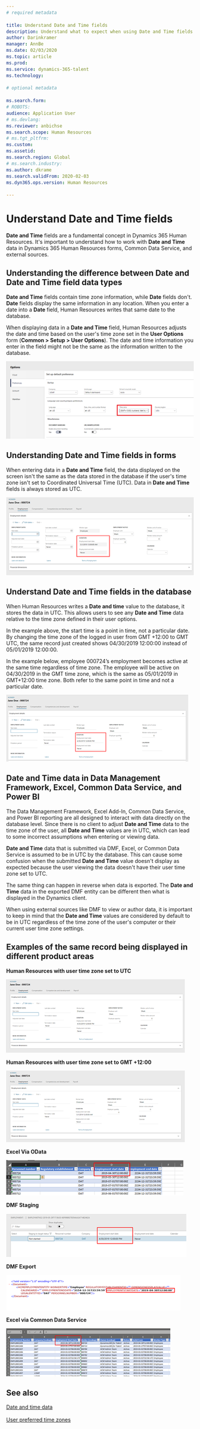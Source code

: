 ```yaml
---
# required metadata

title: Understand Date and Time fields
description: Understand what to expect when using Date and Time fields in Microsoft Dynamics 365 Human Resources. Gain clarity in what to expect when interacting with Date and Time data in a form in Human Resources, an external source, or the Common Data Service.  
author: Darinkramer
manager: AnnBe
ms.date: 02/03/2020
ms.topic: article
ms.prod: 
ms.service: dynamics-365-talent
ms.technology: 

# optional metadata

ms.search.form: 
# ROBOTS: 
audience: Application User
# ms.devlang: 
ms.reviewer: anbichse
ms.search.scope: Human Resources
# ms.tgt_pltfrm: 
ms.custom: 
ms.assetid: 
ms.search.region: Global
# ms.search.industry: 
ms.author: dkrame
ms.search.validFrom: 2020-02-03
ms.dyn365.ops.version: Human Resources

---
```


# Understand Date and Time fields

**Date and Time** fields are a fundamental concept in Dynamics 365 Human Resources. It's important to understand how to work with **Date and Time** data in Dynamics 365 Human Resources forms, Common Data Service, and external sources.

## Understanding the difference between Date and Date and Time field data types

**Date and Time** fields contain time zone information, while **Date** fields don't. **Date** fields display the same information in any location. When you enter a date into a **Date** field, Human Resources writes that same date to the database.

When displaying data in a **Date and Time** field, Human Resources adjusts the date and time based on the user's time zone set in the **User Options** form (**Common > Setup > User Options**). The date and time information you enter in the field might not be the same as the information written to the database.

[![User options form](./media/useroptionsform.png)](./media/useroptionsform.png)

## Understanding Date and Time fields in forms 

When entering data in a **Date and Time** field, the data displayed on the screen isn't the same as the data stored in the database if the user's time zone isn't set to Coordinated Universal Time (UTC). Data in **Date and Time** fields is always stored as UTC.

[![Worker form](./media/worker-form.png)](./media/worker-form.png)

## Understand Date and Time fields in the database 

When Human Resources writes a **Date and time** value to the database, it stores the data in UTC. This allows users to see any **Date and Time** data relative to the time zone defined in their user options.
 
In the example above, the start time is a point in time, not a particular date. By changing the time zone of the logged in user from GMT +12:00 to GMT UTC, the same record just created shows 04/30/2019 12:00:00 instead of 05/01/2019 12:00:00.
  
In the example below, employee 000724’s employment becomes active at the same time regardless of time zone. The employee will be active on 04/30/2019 in the GMT time zone, which is the same as 05/01/2019 in GMT+12:00 time zone. Both refer to the same point in time and not a particular date. 

[![Worker form](./media/worker-form2.png)](./media/worker-form2.png)

## Date and Time data in Data Management Framework, Excel, Common Data Service, and Power BI 

The Data Management Framework, Excel Add-In, Common Data Service, and Power BI reporting are all designed to interact with data directly on the database level. Since there is no client to adjust **Date and Time** data to the time zone of the user, all **Date and Time** values are in UTC, which can lead to some incorrect assumptions when entering or viewing data.  
 
**Date and Time** data that is submitted via DMF, Excel, or Common Data Service is assumed to be in UTC by the database. This can cause some confusion when the submitted **Date and Time** value doesn't display as expected because the user viewing the data doesn't have their user time zone  set to UTC. 
 
The same thing can happen in reverse when data is exported. The **Date and Time** data in the exported DMF entity can be different then what is displayed in the Dynamics client. 
 
When using external sources like DMF to view or author data, it is important to keep in mind that the **Date and Time** values are considered by default to be in UTC regardless of the time zone of the user's computer or their current user time zone settings. 

## Examples of the same record being displayed in different product areas 

**Human Resources with user time zone set to UTC**

[![Worker form](./media/worker-form3.png)](./media/worker-form3.png)

**Human Resources with user time zone set to GMT +12:00** 

[![Worker form](./media/worker-form4.png)](./media/worker-form4.png)

**Excel Via OData**

[![Excel Via OData](./media/Excelviaodata.png)](./media/Excelviaodata.png)

**DMF Staging**

[![DMF Staging](./media/DMFStaging.png)](./media/DMFStaging.png)

**DMF Export**

[![DMF Staging](./media/DMFexport.png)](./media/DMFexport.png)

**Excel via Common Data Service**

[![Excel via Common Data Service](./media/ExcelCDS.png)](./media/ExcelCDS.png)

## See also

[Date and time data](https://docs.microsoft.com/dynamics365/unified-operations/fin-and-ops/organization-administration/date-time-zones)<br></br>
[User preferred time zones](https://docs.microsoft.com/dynamics365/unified-operations/fin-and-ops/organization-administration/tasks/set-users-preferred-time-zone) 
